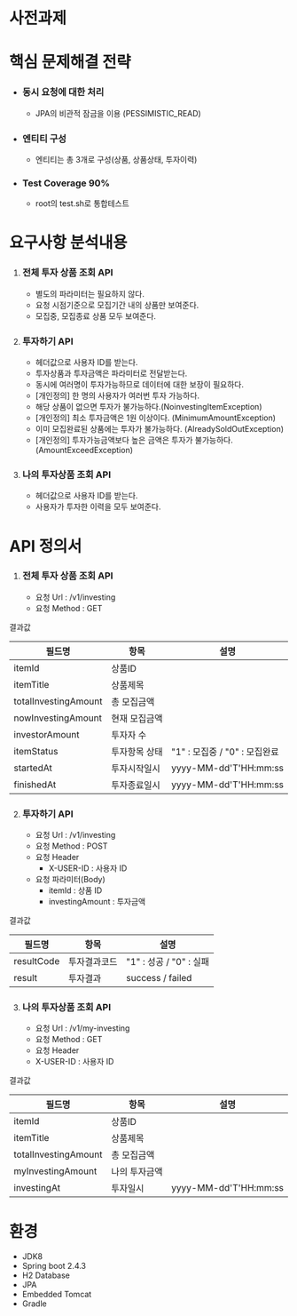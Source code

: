 # 사전과제

# 핵심 문제해결 전략
 - ### 동시 요청에 대한 처리
    - JPA의 비관적 잠금을 이용 (PESSIMISTIC_READ) 
  
 - ### 엔티티 구성
    - 엔티티는 총 3개로 구성(상품, 상품상태, 투자이력)
    
 - ### Test Coverage 90%  
    - root의 test.sh로 통합테스트
    
 
# 요구사항 분석내용
 1. ### 전체 투자 상품 조회 API
    - 별도의 파라미터는 필요하지 않다.
    - 요청 시점기준으로 모집기간 내의 상품만 보여준다.
    - 모집중, 모집종료 상품 모두 보여준다.
    
 2. ### 투자하기 API
    - 헤더값으로 사용자 ID를 받는다.
    - 투자상품과 투자금액은 파라미터로 전달받는다.
    - 동시에 여러명이 투자가능하므로 데이터에 대한 보장이 필요하다.   
    - [개인정의] 한 명의 사용자가 여러번 투자 가능하다.
    - 해당 상품이 없으면 투자가 불가능하다.(NoinvestingItemException)
    - [개인정의] 최소 투자금액은 1원 이상이다. (MinimumAmountException)
    - 이미 모집완료된 상품에는 투자가 불가능하다. (AlreadySoldOutException)
    - [개인정의] 투자가능금액보다 높은 금액은 투자가 불가능하다. (AmountExceedException)
    
 3. ### 나의 투자상품 조회 API
    - 헤더값으로 사용자 ID를 받는다.
    - 사용자가 투자한 이력을 모두 보여준다.


# API 정의서
 1. ### 전체 투자 상품 조회 API
    - 요청 Url : /v1/investing
    - 요청 Method : GET  
    
 결과값

| 필드명 | 항목 | 설명 |
| --- | --- | --- |
| itemId | 상품ID | |
| itemTitle | 상품제목 | |
| totalInvestingAmount | 총 모집금액 | |
| nowInvestingAmount | 현재 모집금액 | |
| investorAmount | 투자자 수 | |
| itemStatus | 투자항목 상태 | "1" : 모집중 / "0" : 모집완료 |
| startedAt | 투자시작일시| yyyy-MM-dd'T'HH:mm:ss |
| finishedAt | 투자종료일시| yyyy-MM-dd'T'HH:mm:ss |

 2. ### 투자하기 API
    - 요청 Url : /v1/investing
    - 요청 Method : POST
    - 요청 Header 
      - X-USER-ID : 사용자 ID
    - 요청 파라미터(Body)
      - itemId : 상품 ID
      - investingAmount : 투자금액
    
결과값    

| 필드명 | 항목 | 설명 |
| --- | --- | --- |
| resultCode | 투자결과코드 | "1" : 성공 / "0" : 실패 |
| result | 투자결과 | success / failed |


 3. ### 나의 투자상품 조회 API
    - 요청 Url : /v1/my-investing
    - 요청 Method : GET
    - 요청 Header
     - X-USER-ID : 사용자 ID
    
결과값

| 필드명 | 항목 | 설명 |
| --- | --- | --- |
| itemId | 상품ID | |
| itemTitle | 상품제목 | |
| totalInvestingAmount | 총 모집금액 | |
| myInvestingAmount | 나의 투자금액 | |
| investingAt | 투자일시 | yyyy-MM-dd'T'HH:mm:ss|

# 환경
 - JDK8
 - Spring boot 2.4.3
 - H2 Database
 - JPA
 - Embedded Tomcat
 - Gradle


